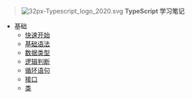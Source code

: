 > ![32px-Typescript_logo_2020.svg](https://upload.wikimedia.org/wikipedia/commons/thumb/4/4c/Typescript_logo_2020.svg/32px-Typescript_logo_2020.svg.png) **TypeScript 学习笔记**
* 基础
    * [快速开始](doc/quick-start.md "typescript 快速开始")
    * [基础语法](doc/basic-grammar.md "typescript 基础语法")
    * [数据类型](doc/data-type.md "typescript 数据类型")
    * [逻辑判断](doc/logic-grammar.md "typescript 逻辑判断")
    * [循环语句](doc/cycle-grammar.md "typescript 循环")
    * [接口](doc/interface-grammar.md "typescript 接口")
    * [类](doc/class-grammar.md "typescript 类")

